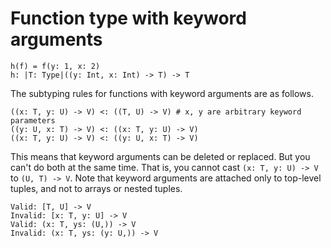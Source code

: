 # Function type with keyword arguments

``` erg
h(f) = f(y: 1, x: 2)
h: |T: Type|((y: Int, x: Int) -> T) -> T
```

The subtyping rules for functions with keyword arguments are as follows.

``` erg
((x: T, y: U) -> V) <: ((T, U) -> V) # x, y are arbitrary keyword parameters
((y: U, x: T) -> V) <: ((x: T, y: U) -> V)
((x: T, y: U) -> V) <: ((y: U, x: T) -> V)
```

This means that keyword arguments can be deleted or replaced.
But you can't do both at the same time.
That is, you cannot cast `(x: T, y: U) -> V` to `(U, T) -> V`.
Note that keyword arguments are attached only to top-level tuples, and not to arrays or nested tuples.

``` erg
Valid: [T, U] -> V
Invalid: [x: T, y: U] -> V
Valid: (x: T, ys: (U,)) -> V
Invalid: (x: T, ys: (y: U,)) -> V
```